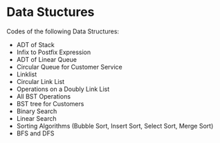 # Data Stuctures

Codes of the following Data Structures:

 - ADT of Stack
 - Infix to Postfix Expression
 - ADT of Linear Queue
 - Circular Queue for Customer Service
 - Linklist
 - Circular Link List
 - Operations on a Doubly Link List
 - All BST Operations
 - BST tree for Customers
 - Binary Search
 - Linear Search
 - Sorting Algorithms (Bubble Sort, Insert Sort, Select Sort, Merge Sort)
 - BFS and DFS
 
